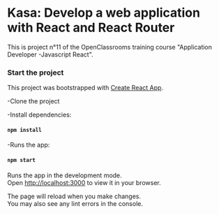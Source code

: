 # Kasa: Develop a web application with React and React Router

This is project n°11 of the OpenClassrooms training course "Application Developer -Javascript React".

### Start the project

This project was bootstrapped with [Create React App](https://github.com/facebook/create-react-app).

-Clone the project

-Install dependencies:
#### `npm install`

-Runs the app:
#### `npm start`

Runs the app in the development mode.\
Open [http://localhost:3000](http://localhost:3000) to view it in your browser.

The page will reload when you make changes.\
You may also see any lint errors in the console.
